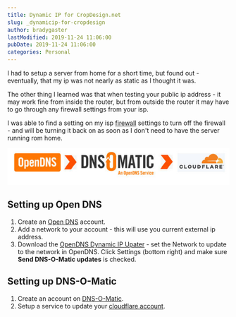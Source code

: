 ```yaml
---
title: Dynamic IP for CropDesign.net
slug: _dynamicip-for-cropdesign
author: bradygaster
lastModified: 2019-11-24 11:06:00
pubDate: 2019-11-24 11:06:00
categories: Personal
---
```


I had to setup a server from home for a short time, but found out - eventually, that my ip was not nearly as static as I thought it was.  

The other thing I learned was that when testing your public ip address - it may work fine from inside the router, but from outside the router it may have to go through any firewall settings from your isp.  

I was able to find a setting on my isp [firewall](https://secure.internode.on.net/myinternode/sys2/aclchange) settings to turn off the firewall - and will be turning it back on as soon as I don't need to have the server running rom home.


![Open DNS => DNS O Matic => Cloudflare](./media/clip.jpg "Open DNS => DNS O Matic => Cloudflare")


## Setting up Open DNS 

1. Create an [Open DNS](https://www.opendns.com/) account.
2. Add a network to your account - this will use you current external ip address.
3. Download the [OpenDNS Dynamic IP Upater](https://support.opendns.com/hc/en-us/articles/227987867-What-is-the-OpenDNS-Dynamic-IP-updater-client-) - set the Network to update to the network in OpenDNS. Click Settings (bottom right) and make sure **Send DNS-O-Matic updates** is checked. 

## Setting up DNS-O-Matic

1. Create an account on [DNS-O-Matic](https://www.dnsomatic.com/).
2. Setup a service to update your [cloudflare account](https://support.cloudflare.com/hc/en-us/articles/360020524512-Manage-dynamic-IPs-in-Cloudflare-DNS-programmatically).

